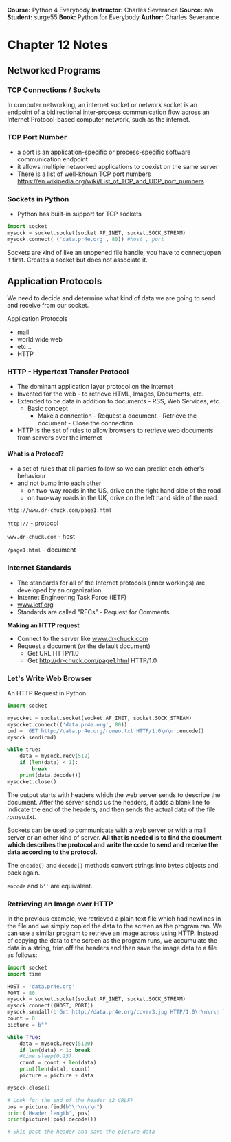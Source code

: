 __Course:__ Python 4 Everybody
__Instructor:__ Charles Severance
__Source:__ n/a
__Student:__ surge55
__Book:__ Python for Everybody
__Author:__ Charles Severance


# Chapter 12 Notes
## Networked Programs


### TCP Connections / Sockets

In computer networking, an internet socket or network socket is an endpoint of a bidirectional inter-process communication flow across an Internet Protocol-based computer network, such as the internet.



### TCP Port Number

- a port is an application-specific or process-specific software communication endpoint
- it allows multiple networked applications to coexist on the same server
- There is a list of well-known TCP port numbers https://en.wikipedia.org/wiki/List_of_TCP_and_UDP_port_numbers



### Sockets in Python

- Python has built-in support for TCP sockets

```python
import socket
mysock = socket.socket(socket.AF_INET, socket.SOCK_STREAM)
mysock.connect( ('data.pr4e.org', 80)) #host , port
```

Sockets are kind of like an unopened file handle, you have to connect/open it first. Creates a socket but does not associate it.



## Application Protocols

We need to decide and determine what kind of data we are going to send and receive from our socket.

Application Protocols

- mail
- world wide web
- etc...
- HTTP

### HTTP - Hypertext Transfer Protocol

- The dominant application layer protocol on the internet
- Invented for the web - to retrieve HTML, Images, Documents, etc.
- Extended to be data in addition to documents - RSS, Web Services, etc.
  - Basic concept
    - Make a connection - Request a document - Retrieve the document - Close the connection
- HTTP is the set of rules to allow browsers to retrieve web documents from servers over the internet



#### What is a Protocol?

- a set of rules that all parties follow so we can predict each other's behaviour
- and not bump into each other
  - on two-way roads in the US, drive on the right hand side of the road
  - on two-way roads in the UK, drive on the left hand side of the road

`http://www.dr-chuck.com/page1.html`

`http://` - protocol

`www.dr-chuck.com` - host

`/page1.html` - document



### Internet Standards

- The standards for all of the Internet protocols (inner workings) are developed by an organization
- Internet Engineering Task Force (IETF)
- www.ietf.org
- Standards are called "RFCs" - Request for Comments



**Making an HTTP request**

- Connect to the server like www.dr-chuck.com
- Request a document (or the default document)
  - Get URL HTTP/1.0
  - Get http://dr-chuck.com/page1.html HTTP/1.0



### Let's Write Web Browser

An HTTP Request in Python

```python
import socket

mysocket = socket.socket(socket.AF_INET, socket.SOCK_STREAM)
mysocket.connect(('data.pr4e.org', 80))
cmd = 'GET http://data.pr4e.org/romeo.txt HTTP/1.0\n\n'.encode()
mysock.send(cmd)

while true:
    data = mysock.recv(512)
    if (len(data) < 1):
        break
    print(data.decode())
mysocket.close()
```



The output starts with headers which the web server sends to describe the document. After the server sends us the headers, it adds a blank line to indicate the end of the headers, and then sends the actual data of the file *romeo.txt*.

Sockets can be used to communicate with a web server or with a mail server or an other kind of server. **All that is needed is to find the document which describes the protocol and write the code to send and receive the data according to the protocol.**

The `encode()` and `decode()` methods convert strings into bytes objects and back again.

`encode` and `b''` are equivalent.

### Retrieving an Image over HTTP

 In the previous example, we retrieved a plain text file which had newlines in the file and we simply copied the data to the screen as the program ran. We can use a similar program to retrieve an image across using HTTP. Instead of copying the data to the screen as the program runs, we accumulate the data in a string, trim off the headers and then save the image data to a file as follows:

```python
import socket
import time

HOST = 'data.pr4e.org'
PORT = 80
mysock = socket.socket(socket.AF_INET, socket.SOCK_STREAM)
mysock.connect((HOST, PORT))
mysock.sendall(b'Get http://data.pr4e.org/cover3.jpg HTTP/1.0\r\n\r\n')
count = 0
picture = b""

while True:
    data = mysock.recv(5120)
    if len(data) < 1: break
    #time.sleep(0.25)
    count = count + len(data)
    print(len(data), count)
    picture = picture + data

mysock.close()

# Look for the end of the header (2 CRLF)
pos = picture.find(b"\r\n\r\n")
print('Header length', pos)
print(picture[:pos].decode())

# Skip past the header and save the picture data
```






